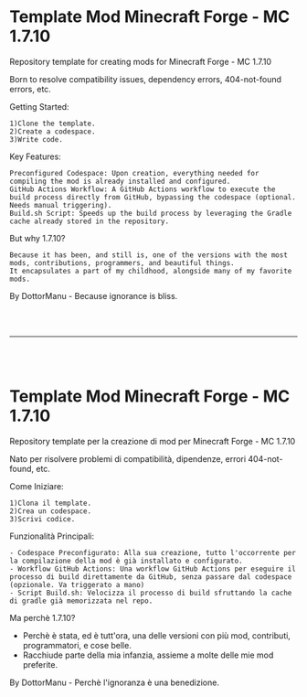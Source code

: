# Template Mod Minecraft Forge - MC 1.7.10

Repository template for creating mods for Minecraft Forge - MC 1.7.10

Born to resolve compatibility issues, dependency errors, 404-not-found errors, etc.

Getting Started:

    1)Clone the template.
    2)Create a codespace.
    3)Write code.

Key Features:

    Preconfigured Codespace: Upon creation, everything needed for compiling the mod is already installed and configured.
    GitHub Actions Workflow: A GitHub Actions workflow to execute the build process directly from GitHub, bypassing the codespace (optional. Needs manual triggering).
    Build.sh Script: Speeds up the build process by leveraging the Gradle cache already stored in the repository.

But why 1.7.10?

    Because it has been, and still is, one of the versions with the most mods, contributions, programmers, and beautiful things.
    It encapsulates a part of my childhood, alongside many of my favorite mods.

By DottorManu - Because ignorance is bliss.

<br/><br/>

---

<br/><br/>

# Template Mod Minecraft Forge - MC 1.7.10

Repository template per la creazione di mod per Minecraft Forge - MC 1.7.10

Nato per risolvere problemi di compatibilità, dipendenze, errori 404-not-found, etc.

Come Iniziare:

    1)Clona il template.
    2)Crea un codespace.
    3)Scrivi codice.

Funzionalità Principali:

    - Codespace Preconfigurato: Alla sua creazione, tutto l'occorrente per la compilazione della mod è già installato e configurato.
    - Workflow GitHub Actions: Una workflow GitHub Actions per eseguire il processo di build direttamente da GitHub, senza passare dal codespace (opzionale. Va triggerato a mano)
    - Script Build.sh: Velocizza il processo di build sfruttando la cache di gradle già memorizzata nel repo.

Ma perchè 1.7.10?
- Perchè è stata, ed è tutt'ora, una delle versioni con più mod, contributi, programmatori, e cose belle.
- Racchiude parte della mia infanzia, assieme a molte delle mie mod preferite.

By DottorManu - Perchè l'ignoranza è una benedizione.
